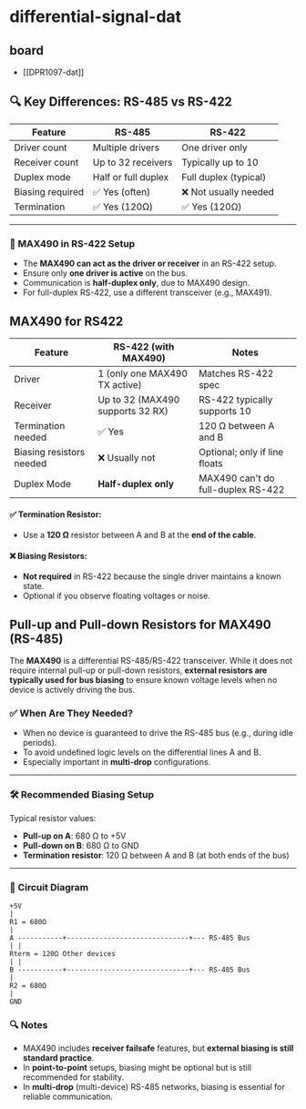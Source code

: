 
# differential-signal-dat

## board 

- [[DPR1097-dat]]


## 🔍 Key Differences: RS-485 vs RS-422

| Feature           | RS-485                 | RS-422                     |
|------------------|------------------------|----------------------------|
| Driver count     | Multiple drivers       | One driver only            |
| Receiver count   | Up to 32 receivers     | Typically up to 10         |
| Duplex mode      | Half or full duplex    | Full duplex (typical)      |
| Biasing required | ✅ Yes (often)         | ❌ Not usually needed       |
| Termination      | ✅ Yes (120Ω)          | ✅ Yes (120Ω)              |

---

### 🧠 MAX490 in RS-422 Setup

- The **MAX490 can act as the driver or receiver** in an RS-422 setup.
- Ensure only **one driver is active** on the bus.
- Communication is **half-duplex only**, due to MAX490 design.
- For full-duplex RS-422, use a different transceiver (e.g., MAX491).

## MAX490 for RS422 


| Feature                     | RS-422 (with MAX490)             | Notes                                |
|----------------------------|----------------------------------|--------------------------------------|
| Driver                     | 1 (only one MAX490 TX active)    | Matches RS-422 spec                  |
| Receiver                   | Up to 32 (MAX490 supports 32 RX) | RS-422 typically supports 10         |
| Termination needed         | ✅ Yes                            | 120 Ω between A and B                |
| Biasing resistors needed   | ❌ Usually not                    | Optional; only if line floats        |
| Duplex Mode                | **Half-duplex only**             | MAX490 can't do full-duplex RS-422   |

#### ✅ Termination Resistor:
- Use a **120 Ω** resistor between A and B at the **end of the cable**.

#### ❌ Biasing Resistors:
- **Not required** in RS-422 because the single driver maintains a known state.
- Optional if you observe floating voltages or noise.



## Pull-up and Pull-down Resistors for MAX490 (RS-485)

The **MAX490** is a differential RS-485/RS-422 transceiver. While it does not require internal pull-up or pull-down resistors, **external resistors are typically used for bus biasing** to ensure known voltage levels when no device is actively driving the bus.

### ✅ When Are They Needed?

- When no device is guaranteed to drive the RS-485 bus (e.g., during idle periods).
- To avoid undefined logic levels on the differential lines A and B.
- Especially important in **multi-drop** configurations.

---

### 🛠️ Recommended Biasing Setup

Typical resistor values:

- **Pull-up on A**: 680 Ω to +5V
- **Pull-down on B**: 680 Ω to GND
- **Termination resistor**: 120 Ω between A and B (at both ends of the bus)

---

### 📘 Circuit Diagram

    +5V
    |
    R1 = 680Ω
    |
    A -----------+------------------------------+--- RS-485 Bus
    | |
    Rterm = 120Ω Other devices
    | |
    B -----------+------------------------------+--- RS-485 Bus
    |
    R2 = 680Ω
    |
    GND

### 🔍 Notes

- MAX490 includes **receiver failsafe** features, but **external biasing is still standard practice**.
- In **point-to-point** setups, biasing might be optional but is still recommended for stability.
- In **multi-drop** (multi-device) RS-485 networks, biasing is essential for reliable communication.
